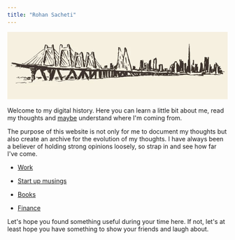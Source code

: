 ```yaml
---
title: "Rohan Sacheti"
---
```

![Example Image](/notes/images/home.png)

Welcome to my digital history. Here you can learn a little bit about me, read my thoughts and <ins>maybe</ins> understand where I'm coming from.

The purpose of this website is not only for me to document my thoughts but also create an archive for the evolution of my thoughts. I have always been a believer of holding strong opinions loosely, so strap in and see how far I've come.

- [Work](notes/work.md)
* [Start up musings](startups)
- [Books](books/)
* [Finance](tests)

Let's hope you found something useful during your time here. If not, let's at least hope you have something to show your friends and laugh about.
